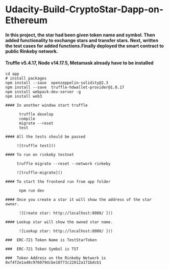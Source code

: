 # Udacity-Build-CryptoStar-Dapp-on-Ethereum

#### In this project, the star had been given token name and symbol. Then added functionality to exchange stars and transfer stars. Next, written the test cases for added functions.Finally deployed the smart contract to public Rinkeby network.

#### Truffle v5.4.17, Node v14.17.5, Metamask already have to be installed

    cd app
    # install packages
    npm install --save  openzeppelin-solidity@2.3
    npm install --save  truffle-hdwallet-provider@1.0.17
    npm install webpack-dev-server -g
    npm install web3
```
#### In another window start truffle

      truffle develop
      compile
      migrate --reset
      test

#### All the tests should be passed
 
     ![truffle test]()

#### To run on rinkeby testnet

     truffle migrate --reset --network rinkeby

     ![truffle-migrate]()

#### To start the frontend run from app folder

      npm run dev     

#### Once you create a star it will show the address of the star owner.

      ![Create star: http://localhost:8080/ ]()
       
#### Lookup star will show the owned star name.

      ![Lookup star: http://localhost:8080/ ]()

###  ERC-721 Token Name is TestStarToken

###  ERC-721 Token Symbol is TST

###  Token Address on the Rinkeby Network is 0xf4f2e1a40c976079dcbe10773c22812a171bdcb1


